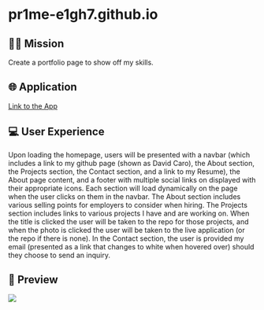 # pr1me-e1gh7.github.io
## 👨‍💻 Mission
Create a portfolio page to show off my skills.

## 🌐 Application
<a href="https://pr1me-e1gh7.github.io/">Link to the App</a>

## 💻 User Experience
Upon loading the homepage, users will be presented with a navbar (which includes a link to my github page (shown as David Caro), the About section, the Projects section, the Contact section, and a link to my Resume), the About page content, and a footer with multiple social links on displayed with their appropriate icons. Each section will load dynamically on the page when the user clicks on them in the navbar. The About section includes various selling points for employers to consider when hiring. The Projects section includes links to various projects I have and are working on. When the title is clicked the user will be taken to the repo for those projects, and when the photo is clicked the user will be taken to the live application (or the repo if there is none). In the Contact section, the user is provided my email (presented as a link that changes to white when hovered over) should they choose to send an inquiry.

## 🎨 Preview
<img src="/fullwalkthrough.gif"/>